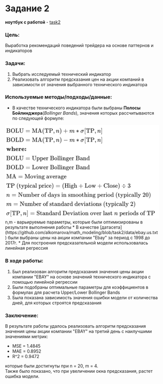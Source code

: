 # Задание 2
**ноутбук с работой** - [task2](https://github.com/alkomarova/math_modeling/blob/task2/task2.ipynb)
### Цель:
Выработка рекомендаций поведений трейдера на основе паттернов и индикаторов

### Задачи: 
1. Выбрать исследуемый технический индикатор 
2. Реализовать алгоритм предсказания цен на акции компаний
в зависимости от значения выбранного технического индикатора

### Используемые методы/подходы/данные: 
* В качестве технического индикатора были выбраны **Полосы Бойлинджера**(*Bollinger Bands*),
значения которых рассчитываются по следующей формуле:
<img src="img/bollinger.png"/>
n,m - варьируемые параметры, которые были оптимизированы в результате выполнения работы
* В качестве [датасета](https://github.com/alkomarova/math_modeling/blob/task2/data/ebay.us.txt) были выбраны цены на акции компании "Ebay" за период с 1998 до 2017г.
* Для построения предсказательной модели использовалась линейная регрессия

### В ходе работы:
1. Был реализован алгоритм предсказания значения цены акции компании "EBAY" на основе
значений технического индикатора с помощью линейной регрессии
2. Были подобраны оптимальные параметры для коэффициентов в формулах для расчета 
Upper/Lower Bollinger Bands
3. Была показана зависимость значения ошибки модели от количества дней, для которых
строятся предсказания

### Заключение: 
В результате работы удалось реализовать алгоритм предсказания значения цены акции компании "EBAY"
на третий день с наилучшими значениями метрик: 
* MSE = 1.4845
* MAE = 0.8952
* R^2 = 0.9472 

которые были достигнуты при n = 20, m = 4. \
Также было показано, что при увеличении окна предсказания, растет ошибка модели. 
